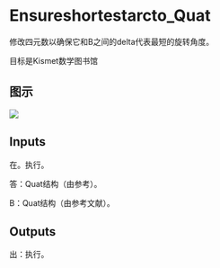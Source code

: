 # Ensureshortestarcto_Quat

修改四元数以确保它和B之间的delta代表最短的旋转角度。

目标是Kismet数学图书馆

## 图示

![]($-20221218-19525018.png)

## Inputs

在。执行。

答：Quat结构（由参考）。

B：Quat结构（由参考文献）。  

## Outputs

出：执行。

